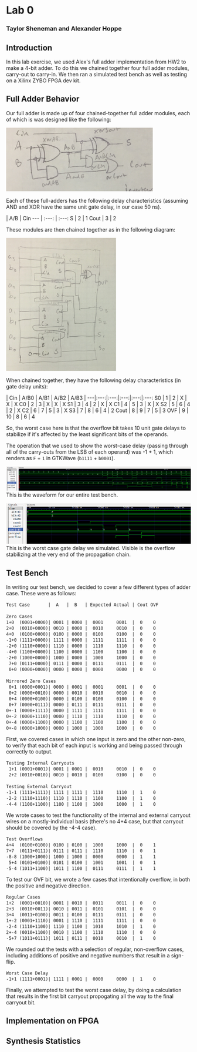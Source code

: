# Lab 0
### Taylor Sheneman and Alexander Hoppe

## Introduction
In this lab exercise, we used Alex's full adder implementation from HW2 to make a 4-bit adder. To do this we chained together four full adder modules, carry-out to carry-in. We then ran a simulated test bench as well as testing on a Xilinx ZYBO FPGA dev kit.


## Full Adder Behavior
Our full adder is made up of four chained-together full adder modules, each of which is was designed like the following:

<img src="full_adder_schematic.png" alt="full_adder" style="width:400px;"/>

Each of these full-adders has the following delay characteristics (assuming AND and XOR have the same unit gate delay, in our case 50 ns).

  | A/B | Cin
 --- | :---: | :---:
 S | 2 | 1
 Cout | 3 |  2

These modules are then chained together as in the following diagram:

<img src="4_bit_adder_schematic.png" alt="four_bit_adder" style="width:300px;"/>

When chained together, they have the following delay characteristics (in gate delay units):

 | Cin | A/B0 | A/B1 | A/B2 | A/B3 |
---|:---:|:---:|:---:|:---:|:---:
S0 | 1 | 2 | X | X | X
C0 | 2 | 3 | X | X | X
S1 | 3 | 4 | 2 | X | X
C1 | 4 | 5 | 3 | X | X
S2 | 5 | 6 | 4 | 2 | X
C2 | 6 | 7 | 5 | 3 | X
S3 | 7 | 8 | 6 | 4 | 2
Cout | 8 | 9 | 7 | 5 | 3
OVF | 9 | 10 | 8 | 6 | 4

So, the worst case here is that the overflow bit takes 10 unit gate delays to stabilize if it's affected by the least significant bits of the operands.

The operation that we used to show the worst-case delay (passing through all of the carry-outs from the LSB of each operand) was -1 + 1, which renders as `F` + `1` in GTKWave (`b1111` + `b0001`).

![all_gate_delays](all_gate_delays.png)
This is the waveform for our entire test bench.

![worst_case_delay](worst_case_gate_delay.png)
This is the worst case gate delay we simulated. Visible is the overflow stabilizing at the very end of the propagation chain.

## Test Bench
In writing our test bench, we decided to cover a few different types of adder case. These were as follows:

```
Test Case       |  A   |  B   | Expected Actual | Cout OVF

Zero Cases
1+0  (0001+0000)| 0001 | 0000 |  0001     0001  |  0    0
2+0  (0010+0000)| 0010 | 0000 |  0010     0010  |  0    0
4+0  (0100+0000)| 0100 | 0000 |  0100     0100  |  0    0
-1+0 (1111+0000)| 1111 | 0000 |  1111     1111  |  0    0
-2+0 (1110+0000)| 1110 | 0000 |  1110     1110  |  0    0
-4+0 (1100+0000)| 1100 | 0000 |  1100     1100  |  0    0
-2+0 (1000+0000)| 1000 | 0000 |  1000     1000  |  0    0
 7+0 (0111+0000)| 0111 | 0000 |  0111     0111  |  0    0
 0+0 (0000+0000)| 0000 | 0000 |  0000     0000  |  0    0

Mirrored Zero Cases
 0+1 (0000+0001)| 0000 | 0001 |  0001     0001  |  0    0
 0+2 (0000+0010)| 0000 | 0010 |  0010     0010  |  0    0
 0+4 (0000+0100)| 0000 | 0100 |  0100     0100  |  0    0
 0+7 (0000+0111)| 0000 | 0111 |  0111     0111  |  0    0
0+-1 (0000+1111)| 0000 | 1111 |  1111     1111  |  0    0
0+-2 (0000+1110)| 0000 | 1110 |  1110     1110  |  0    0
0+-4 (0000+1100)| 0000 | 1100 |  1100     1100  |  0    0
0+-8 (0000+1000)| 0000 | 1000 |  1000     1000  |  0    0
```

First, we covered cases in which one input is zero and the other non-zero, to verify that each bit of each input is working and being passed through correctly to output.

```
Testing Internal Carryouts
 1+1 (0001+0001)| 0001 | 0001 |  0010     0010  |  0    0
 2+2 (0010+0010)| 0010 | 0010 |  0100     0100  |  0    0

Testing External Carryout
-1-1 (1111+1111)| 1111 | 1111 |  1110     1110  |  1    0
-2-2 (1110+1110)| 1110 | 1110 |  1100     1100  |  1    0
-4-4 (1100+1100)| 1100 | 1100 |  1000     1000  |  1    0
```

We wrote cases to test the functionality of the internal and external carryout wires on a mostly-individual basis (there's no 4+4 case, but that carryout should be covered by the -4-4 case).

```
Test Overflows
4+4  (0100+0100)| 0100 | 0100 |  1000     1000  |  0    1
7+7  (0111+0111)| 0111 | 0111 |  1110     1110  |  0    1
-8-8 (1000+1000)| 1000 | 1000 |  0000     0000  |  1    1
 5+4 (0101+0100)| 0101 | 0100 |  1001     1001  |  0    1
-5-4 (1011+1100)| 1011 | 1100 |  0111     0111  |  1    1
```

To test our OVF bit, we wrote a few cases that intentionally overflow, in both the positive and negative direction.

```
Regular Cases
1+2  (0001+0010)| 0001 | 0010 |  0011     0011  |  0    0
2+3  (0010+0011)| 0010 | 0011 |  0101     0101  |  0    0
3+4  (0011+0100)| 0011 | 0100 |  0111     0111  |  0    0
1+-2 (0001+1110)| 0001 | 1110 |  1111     1111  |  0    0
-2-4 (1110+1100)| 1110 | 1100 |  1010     1010  |  1    0
2+-4 (0010+1100)| 0010 | 1100 |  1110     1110  |  0    0
-5+7 (1011+0111)| 1011 | 0111 |  0010     0010  |  1    0
```

We rounded out the tests with a selection of regular, non-overflow cases, including additions of positive and negative numbers that result in a sign-flip.

```
Worst Case Delay
-1+1 (1111+0001)| 1111 | 0001 |  0000     0000  |  1    0
```
Finally, we attempted to test the worst case delay, by doing a calculation that results in the first bit carryout propogating all the way to the final carryout bit.

## Implementation on FPGA

## Synthesis Statistics
